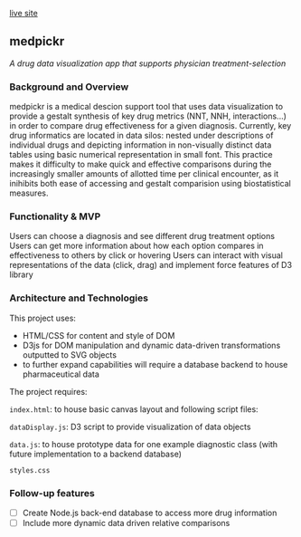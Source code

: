 [live site](lockjohn.github.io/medpickr/)

## medpickr
*A drug data visualization app that supports physician treatment-selection*


### Background and Overview

medpickr is a medical descion support tool that uses data visualization to provide a gestalt synthesis of key drug metrics (NNT, NNH, interactions...) in order to compare drug effectiveness for a given diagnosis.
Currently, key drug informatics are located in data silos: nested under descriptions of individual drugs and depicting information in non-visually distinct data tables using basic numerical representation in small font. This practice makes it difficulty to make quick and effective comparisons during the increasingly smaller amounts of allotted time per clinical encounter, as it inihibits both ease of accessing and gestalt comparision using biostatistical measures.

### Functionality & MVP  
Users can choose a diagnosis and see different drug treatment options
Users can get more information about how each option compares in effectiveness to others by click or hovering
Users can interact with visual representations of the data (click, drag) and implement force features of D3 library

### Architecture and Technologies

This project uses:

- HTML/CSS for content and style of DOM
- D3js for DOM manipulation and dynamic data-driven transformations outputted to SVG objects
- to further expand capabilities will require a database backend to house pharmaceutical data

The project requires:

`index.html`: to house basic canvas layout and following script files:

`dataDisplay.js`: D3 script to provide visualization of data objects

`data.js`: to house prototype data for one example diagnostic class (with future implementation to a backend database)

`styles.css`


### Follow-up features

- [ ] Create Node.js back-end database to access more drug information
- [ ] Include more dynamic data driven relative comparisons
